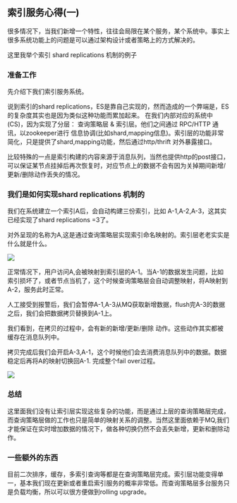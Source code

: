## 索引服务心得(一)

很多情况下，当我们新增一个特性，往往会局限在某个服务，某个系统中。事实上很多系统功能上的问题是可以通过架构设计或者策略上的方式解决的。

这里我举个索引 shard replications 机制的例子

### 准备工作

先介绍下我们索引服务系统。

说到索引的shard replications，ES是靠自己实现的，然而造成的一个弊端是，ES的复杂度其实也是因为类似这种功能而累加起来。
在我们内部对应的系统中(CS)，因为实现了分层： 查询策略层 & 索引层。他们之间通过 RPC/HTTP 通讯，以zookeeper进行
信息协调(比如shard,mapping信息)。索引层的功能非常简化，只是提供了shard,mapping功能，然后通过http/thrift 对外暴露接口。

比较特殊的一点是索引构建的内容来源于消息队列，当然也提供http的post接口，可以保证某节点挂掉后再次恢复时，对应节点上的数据不会有因为关掉期间新增/更新/删除动作丢失的情况。

### 我们是如何实现shard replications 机制的

我们在系统建立一个索引A后，会自动构建三份索引，比如 A-1,A-2,A-3，这其实已经实现了shard replications =3了。

对外呈现的名称为A,这是通过查询策略层实现索引命名映射的。索引层老老实实是什么就是什么。

![](http://ww1.sinaimg.cn/large/686443cegw1esqxcf82y7j21700vb0vh.jpg)


正常情况下，用户访问A,会被映射到索引层的A-1。当A-1的数据发生问题，比如索引损坏了，或者节点当机了，这个时候查询策略层会自动调整映射，将A映射到A-2，服务此时正常。

人工接受到报警后，我们会暂停A-1,A-3从MQ获取新增数据，flush完A-3的数据之后，我们会把数据拷贝替换到A-1上。

我们看到，在拷贝的过程中，会有新的新增/更新/删除 动作。这些动作其实都被缓存在消息队列中。

拷贝完成后我们会开启A-3,A-1，这个时候他们会去消费消息队列中的数据。数据稳定后再将A的映射切换回A-1. 完成整个fail over过程。

![](http://ww3.sinaimg.cn/large/686443cegw1esqxcfzppej216a0w941w.jpg)

### 总结

这里面我们没有让索引层实现这些复杂的功能，而是通过上层的查询策略层完成，而查询策略层做的工作也只是简单的映射关系的调整。当然这里面依赖于MQ,我们才能保证在实时增加数据的情况下，做各种切换仍然不会丢失新增，更新和删除动作。

### 一些额外的东西

目前二次排序，缓存，多索引查询等都是在查询策略层完成。索引层功能变得单一，基本我们现在更新或者重启索引服务的概率非常低。而查询策略层多台服务只是负载均衡，所以可以很方便做到rolling upgrade。 


